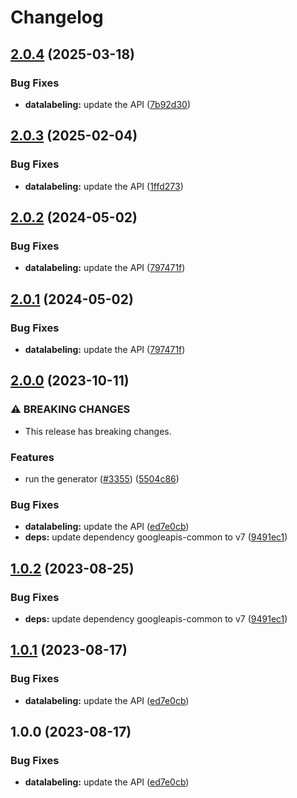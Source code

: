 # Changelog

## [2.0.4](https://github.com/googleapis/google-api-nodejs-client/compare/datalabeling-v2.0.3...datalabeling-v2.0.4) (2025-03-18)


### Bug Fixes

* **datalabeling:** update the API ([7b92d30](https://github.com/googleapis/google-api-nodejs-client/commit/7b92d30c9cdb21331c0b9a1ef6b7818513e9496e))

## [2.0.3](https://github.com/googleapis/google-api-nodejs-client/compare/datalabeling-v2.0.2...datalabeling-v2.0.3) (2025-02-04)


### Bug Fixes

* **datalabeling:** update the API ([1ffd273](https://github.com/googleapis/google-api-nodejs-client/commit/1ffd273dcfd67a7243e947e1dc03f4d0bd40da51))

## [2.0.2](https://github.com/googleapis/google-api-nodejs-client/compare/datalabeling-v2.0.1...datalabeling-v2.0.2) (2024-05-02)


### Bug Fixes

* **datalabeling:** update the API ([797471f](https://github.com/googleapis/google-api-nodejs-client/commit/797471fb5f97302a1ab7f50587298aee650bf372))

## [2.0.1](https://github.com/googleapis/google-api-nodejs-client/compare/datalabeling-v2.0.0...datalabeling-v2.0.1) (2024-05-02)


### Bug Fixes

* **datalabeling:** update the API ([797471f](https://github.com/googleapis/google-api-nodejs-client/commit/797471fb5f97302a1ab7f50587298aee650bf372))

## [2.0.0](https://github.com/googleapis/google-api-nodejs-client/compare/datalabeling-v1.0.2...datalabeling-v2.0.0) (2023-10-11)


### ⚠ BREAKING CHANGES

* This release has breaking changes.

### Features

* run the generator ([#3355](https://github.com/googleapis/google-api-nodejs-client/issues/3355)) ([5504c86](https://github.com/googleapis/google-api-nodejs-client/commit/5504c86fd61740886047320e2ed70f02a164acd7))


### Bug Fixes

* **datalabeling:** update the API ([ed7e0cb](https://github.com/googleapis/google-api-nodejs-client/commit/ed7e0cb9897694b89002450c00cab93fcf479fc6))
* **deps:** update dependency googleapis-common to v7 ([9491ec1](https://github.com/googleapis/google-api-nodejs-client/commit/9491ec1cdc3c413e7d73edcfcd59cf5c28a7c855))

## [1.0.2](https://github.com/googleapis/google-api-nodejs-client/compare/datalabeling-v1.0.1...datalabeling-v1.0.2) (2023-08-25)


### Bug Fixes

* **deps:** update dependency googleapis-common to v7 ([9491ec1](https://github.com/googleapis/google-api-nodejs-client/commit/9491ec1cdc3c413e7d73edcfcd59cf5c28a7c855))

## [1.0.1](https://github.com/googleapis/google-api-nodejs-client/compare/datalabeling-v1.0.0...datalabeling-v1.0.1) (2023-08-17)


### Bug Fixes

* **datalabeling:** update the API ([ed7e0cb](https://github.com/googleapis/google-api-nodejs-client/commit/ed7e0cb9897694b89002450c00cab93fcf479fc6))

## 1.0.0 (2023-08-17)


### Bug Fixes

* **datalabeling:** update the API ([ed7e0cb](https://github.com/googleapis/google-api-nodejs-client/commit/ed7e0cb9897694b89002450c00cab93fcf479fc6))
